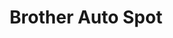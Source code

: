 --- 
title: "Brother Auto Spot"
publishdate: "2019-8-16T16:48:46+02:00"
src: "https://365manga.net/manga/brother-auto-spot"
image: "https://data.365manga.net/images/thumbnails/6532-brother-auto-spot.jpg"
description: "Seina, who's a tattoo artist is entrusted to do a tattoo with a very difficult design by a peculiar customer named Jin. He is confused, but happy his skills are being recognized. Surprisingly, Jin is always meddling in his affairs, and it makes him feel close to him. For Seina, who left home and has a bad relationship with his own brother, Jin is like a big brother he can…"
---